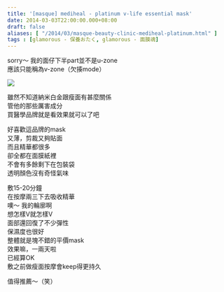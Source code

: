 ```yaml
---
title: '[masque] mediheal - platinum v-life essential mask'
date: 2014-03-03T22:00:00.000+08:00
draft: false
aliases: [ "/2014/03/masque-beauty-clinic-mediheal-platinum.html" ]
tags : [glamorous - 保養おたく, glamorous - 面膜魂]
---
```


sorry～ 我的面仔下半part並不是u-zone  
應該只能稱為v-zone（欠揍mode）  

[![](https://1.bp.blogspot.com/-IWREUBWhKzM/XC3uKYS9DUI/AAAAAAAADww/AfsFG_VeQ4UlxZDMwEFtAqnzvhMBfOYfgCLcBGAs/s640/16.jpg)](https://1.bp.blogspot.com/-IWREUBWhKzM/XC3uKYS9DUI/AAAAAAAADww/AfsFG_VeQ4UlxZDMwEFtAqnzvhMBfOYfgCLcBGAs/s1600/16.jpg)

雖然不知道納米白金跟瘦面有甚麼關係  
管他的那些厲害成分  
買醫學品牌就是看效果就可以了吧  
  
好喜歡這品牌的mask  
又薄，剪裁又夠貼面  
而且精華都很多  
卻全都在面膜紙裡  
不會有多餘剩下在包裝袋  
透明顏色沒有奇怪氣味  
  
敷15-20分鐘  
在按摩兩三下去吸收精華  
噢～ 我的輪廓啊  
想怎樣V就怎樣V  
面部還回復了不少彈性  
保濕度也很好  
整體就是塊不錯的平價mask  
效果嘛，一兩天啦  
已經算OK  
敷之前做瘦面按摩會keep得更持久  
  
值得推薦～（笑）